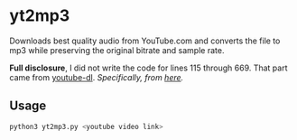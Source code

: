 # yt2mp3
Downloads best quality audio from YouTube.com and converts the file to mp3 while preserving the original bitrate and sample rate.

**Full disclosure**, I did not write the code for lines 115 through 669. That part came from [youtube-dl](https://github.com/ytdl-org/youtube-dl). *Specifically, from [here](https://github.com/ytdl-org/youtube-dl/blob/master/youtube_dl/extractor/youtube.py).*  
  
## Usage
```sh
python3 yt2mp3.py <youtube video link>
```  
